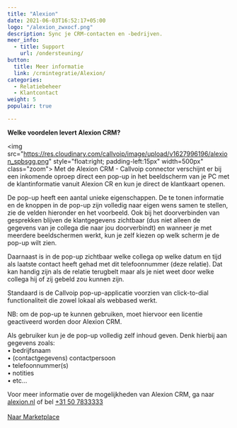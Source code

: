 ```yaml
---
title: "Alexion"
date: 2021-06-03T16:52:17+05:00
logo: "/alexion_zwxocf.png"
description: Sync je CRM-contacten en -bedrijven.
meer_info:
  - title: Support
    url: /ondersteuning/
button:
  title: Meer informatie
  link: /crmintegratie/Alexion/
categories:
  - Relatiebeheer
  - Klantcontact
weight: 5
populair: true

---
```


**Welke voordelen levert Alexion CRM?**

<img src="https://res.cloudinary.com/callvoip/image/upload/v1627996196/alexion_spbsgg.png" style="float:right; padding-left:15px" width=500px" class="zoom">
Met de Alexion CRM - Callvoip connector verschijnt er bij een inkomende oproep direct een pop-up in het beeldscherm van je PC met de klantinformatie vanuit Alexion CR en kun je direct de klantkaart openen.<br>

De pop-up heeft een aantal unieke eigenschappen. De te tonen informatie en de knoppen in de pop-up zijn volledig naar eigen wens samen te stellen, zie de velden hieronder en het voorbeeld. Ook bij het doorverbinden van gesprekken blijven de klantgegevens zichtbaar (dus niet alleen de gegevens van je collega die naar jou doorverbindt) en wanneer je met meerdere beeldschermen werkt, kun je zelf kiezen op welk scherm je de pop-up wilt zien.<br>

Daarnaast is in de pop-up zichtbaar welke collega op welke datum en tijd als laatste contact heeft gehad met dit telefoonnummer (deze relatie). Dat kan handig zijn als de relatie terugbelt maar als je niet weet door welke collega hij of zij gebeld zou kunnen zijn.<br>

Standaard is de Callvoip pop-up-applicatie voorzien van click-to-dial functionaliteit die zowel lokaal als webbased werkt.<br>

NB: om de pop-up te kunnen gebruiken, moet hiervoor een licentie geactiveerd worden door Alexion CRM.<br>

Als gebruiker kun je de pop-up volledig zelf inhoud geven. Denk hierbij aan gegevens zoals:<br>
• bedrijfsnaam<br>
• (contactgegevens) contactpersoon<br>
• telefoonnummer(s)<br>
• notities<br>
• etc…

Voor meer informatie over de mogelijkheden van Alexion CRM, ga naar <a href="https://alexion.nl" target="_blank">alexion.nl</a> of bel <a href="callto:+31507833333">+31 50 7833333</a>
<br><br><a href="/marketplace" class="button">Naar Marketplace</a>
